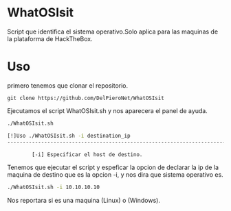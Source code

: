 # WhatOSIsit
Script que identifica el sistema operativo.Solo aplica para las maquinas de la plataforma de HackTheBox.

# Uso 
primero tenemos que clonar el repositorio.

```git
git clone https://github.com/DelPieroNet/WhatOSIsit
```
Ejecutamos el script WhatOSIsit.sh y nos aparecera el panel de ayuda.

```bash
./WhatOSIsit.sh

[!]Uso ./WhatOSIsit.sh -i destination_ip 
--------------------------------------------------------------------------------

		[-i] Especificar el host de destino.
```
Tenemos que ejecutar el script y espeficar la opcion de declarar la ip de la maquina de destino que es la opcion -i, y nos dira que sistema operativo es.

```bash
./WhatOSIsit.sh -i 10.10.10.10
```
Nos reportara si es una maquina (Linux) o (Windows).


